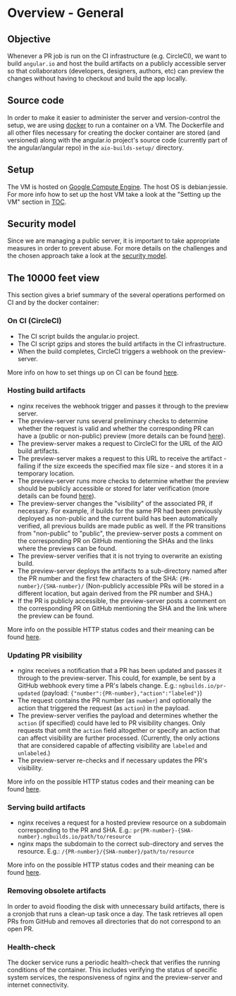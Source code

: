 # Overview - General


## Objective
Whenever a PR job is run on the CI infrastructure (e.g. CircleCI), we want to build `angular.io`
and host the build artifacts on a publicly accessible server so that collaborators (developers,
designers, authors, etc) can preview the changes without having to checkout and build the app
locally.


## Source code
In order to make it easier to administer the server and version-control the setup, we are using
[docker](https://www.docker.com) to run a container on a VM. The Dockerfile and all other files
necessary for creating the docker container are stored (and versioned) along with the angular.io
project's source code (currently part of the angular/angular repo) in the `aio-builds-setup/`
directory.


## Setup
The VM is hosted on [Google Compute Engine](https://cloud.google.com/compute/). The host OS is
debian:jessie. For more info how to set up the host VM take a look at the "Setting up the VM"
section in [TOC](_TOC.md).


## Security model
Since we are managing a public server, it is important to take appropriate measures in order to
prevent abuse. For more details on the challenges and the chosen approach take a look at the
[security model](overview--security-model.md).


## The 10000 feet view
This section gives a brief summary of the several operations performed on CI and by the docker
container:


### On CI (CircleCI)
- The CI script builds the angular.io project.
- The CI script gzips and stores the build artifacts in the CI infrastructure.
- When the build completes, CircleCI triggers a webhook on the preview-server.

More info on how to set things up on CI can be found [here](misc--integrate-with-ci.md).


### Hosting build artifacts
- nginx receives the webhook trigger and passes it through to the preview server.
- The preview-server runs several preliminary checks to determine whether the request is valid and
  whether the corresponding PR can have a (public or non-public) preview (more details can be found
  [here](overview--security-model.md)).
- The preview-server makes a request to CircleCI for the URL of the AIO build artifacts.
- The preview-server makes a request to this URL to receive the artifact - failing if the size
  exceeds the specified max file size - and stores it in a temporary location.
- The preview-server runs more checks to determine whether the preview should be publicly accessible
  or stored for later verification (more details can be found [here](overview--security-model.md)).
- The preview-server changes the "visibility" of the associated PR, if necessary. For example, if
  builds for the same PR had been previously deployed as non-public and the current build has been
  automatically verified, all previous builds are made public as well.
  If the PR transitions from "non-public" to "public", the preview-server posts a comment on the
  corresponding PR on GitHub mentioning the SHAs and the links where the previews can be found.
- The preview-server verifies that it is not trying to overwrite an existing build.
- The preview-server deploys the artifacts to a sub-directory named after the PR number and the
  first few characters of the SHA: `{PR-number}/{SHA-number}/`
  (Non-publicly accessible PRs will be stored in a different location, but again derived from the PR
  number and SHA.)
- If the PR is publicly accessible, the preview-server posts a comment on the corresponding PR on
  GitHub mentioning the SHA and the link where the preview can be found.

More info on the possible HTTP status codes and their meaning can be found
[here](overview--http-status-codes.md).


### Updating PR visibility
- nginx receives a notification that a PR has been updated and passes it through to the
  preview-server. This could, for example, be sent by a GitHub webhook every time a PR's labels
  change.
  E.g.: `ngbuilds.io/pr-updated` (payload: `{"number":{PR-number},"action":"labeled"}`)
- The request contains the PR number (as `number`) and optionally the action that triggered the
  request (as `action`) in the payload.
- The preview-server verifies the payload and determines whether the `action` (if specified) could
  have led to PR visibility changes. Only requests that omit the `action` field altogether or
  specify an action that can affect visibility are further processed.
  (Currently, the only actions that are considered capable of affecting visibility are `labeled` and
  `unlabeled`.)
- The preview-server re-checks and if necessary updates the PR's visibility.

More info on the possible HTTP status codes and their meaning can be found
[here](overview--http-status-codes.md).


### Serving build artifacts
- nginx receives a request for a hosted preview resource on a subdomain corresponding to the PR and SHA.
  E.g.: `pr{PR-number}-{SHA-number}.ngbuilds.io/path/to/resource`
- nginx maps the subdomain to the correct sub-directory and serves the resource.
  E.g.: `/{PR-number}/{SHA-number}/path/to/resource`

More info on the possible HTTP status codes and their meaning can be found
[here](overview--http-status-codes.md).


### Removing obsolete artifacts
In order to avoid flooding the disk with unnecessary build artifacts, there is a cronjob that runs a
clean-up task once a day. The task retrieves all open PRs from GitHub and removes all directories
that do not correspond to an open PR.


### Health-check
The docker service runs a periodic health-check that verifies the running conditions of the
container. This includes verifying the status of specific system services, the responsiveness of
nginx and the preview-server and internet connectivity.
